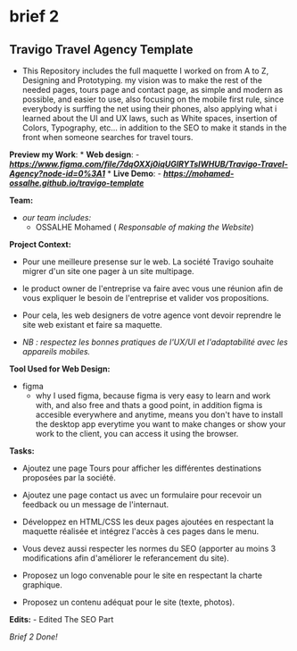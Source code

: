 # brief 2
## Travigo Travel Agency Template
* This Repository includes the full maquette I worked on from A to Z,   Designing and Prototyping.
my vision was to make the rest of the needed pages, tours page and contact page, as simple and modern as possible, and easier to use, also focusing on the mobile first rule, since everybody is surffing the net using their phones, also applying what i learned about the UI and UX laws, such as White spaces, insertion of Colors, Typography, etc...
in addition to the SEO to make it stands in the front when someone searches for travel tours.

**Preview my Work**:
    * **Web design**:
        - ***https://www.figma.com/file/7dqOXXj0iqUGlRYTsIWHUB/Travigo-Travel-Agency?node-id=0%3A1***
    * **Live Demo**:
        - ***https://mohamed-ossalhe.github.io/travigo-template***

**Team:**
* *our team includes:*
    - OSSALHE Mohamed ( *Responsable of making the Website*)

**Project Context:**
* Pour une meilleure presense sur le web. La société Travigo souhaite migrer d'un site one pager à un site multipage.

* le product owner de l'entreprise va faire avec vous une réunion afin de vous expliquer le besoin de l'entreprise et valider vos propositions.

* Pour cela, les web designers de votre agence vont devoir reprendre le site web existant et faire sa maquette.
* *NB : respectez les bonnes pratiques de l'UX/UI et l'adaptabilité avec les appareils mobiles.*

**Tool Used for Web Design:**
* figma
    - why I used figma, because figma is very easy to learn and work with, and also free and thats a good point, in addition figma is accesible everywhere and anytime, means you don't have to install
    the desktop app everytime you want to make changes or show your
    work to the client, you can access it using the browser.

**Tasks:**
- Ajoutez une page Tours pour afficher les différentes destinations proposées par la société.

- Ajoutez une page contact us avec un formulaire pour recevoir un feedback ou un message de l'internaut.

- Développez en HTML/CSS les deux pages ajoutées en respectant la maquette réalisée et intégrez l'accès à ces pages dans le menu.

- Vous devez aussi respecter les normes du SEO (apporter au moins 3 modifications afin d'améliorer le referancement du site).

- Proposez un logo convenable pour le site en respectant la charte graphique.

- Proposez un contenu adéquat pour le site (texte, photos).

**Edits:**
        - Edited The SEO Part

*Brief 2 Done!*